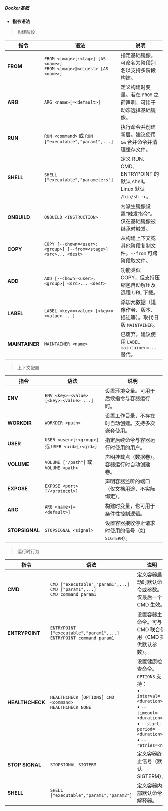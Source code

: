 ##### Docker基础

- **指令语法**
> 构建阶段  

| 指令             | 语法                                                                        | 说明                                                     |
| -------------- | ------------------------------------------------------------------------- | ------------------------------------------------------ |
| **FROM**       | `FROM <image>[:<tag>] [AS <name>]`<br>`FROM <image>@<digest> [AS <name>]` | 指定基础镜像，可命名为阶段别名以支持多阶段构建。                               |
| **ARG**        | `ARG <name>[=<default>]`                                                  | 定义构建时变量。若在 `FROM` 之前声明，可用于动态选择基础镜像。                    |
| **RUN**        | `RUN <command>` 或 `RUN ["executable","param1",...]`                       | 执行命令并创建新层。建议使用 `&&` 合并命令并清理缓存文件。                       |
| **SHELL**      | `SHELL ["executable","parameters"]`                                       | 定义 RUN、CMD、ENTRYPOINT 的默认 shell。Linux 默认 `/bin/sh -c`。 |
| **ONBUILD**    | `ONBUILD <INSTRUCTION>`                                                   | 为派生镜像设置“触发指令”。仅在基础镜像被继承时触发。                            |
| **COPY**       | `COPY [--chown=<user>:<group>] [--from=<stage>] <src>... <dest>`          | 从构建上下文或其他阶段复制文件。`--from` 可跨阶段取文件。                      |
| **ADD**        | `ADD [--chown=<user>:<group>] <src>... <dest>`                            | 功能类似 COPY，但支持压缩包自动解压及远程 URL 下载。                        |
| **LABEL**      | `LABEL <key>=<value> [<key>=<value> ...]`                                 | 添加元数据（镜像作者、版本、描述等）。取代旧版 `MAINTAINER`。                  |
| **MAINTAINER** | `MAINTAINER <name>`                                                       | 已废弃，建议使用 `LABEL maintainer=...` 替代。                    |

> 上下文配置  

| 指令             | 语法                                             | 说明                             |
| -------------- | ---------------------------------------------- | ------------------------------ |
| **ENV**        | `ENV <key>=<value> [<key>=<value> ...]`        | 设置环境变量。可用于后续指令与容器运行时。          |
| **WORKDIR**    | `WORKDIR <path>`                               | 设置工作目录，不存在时自动创建。支持多次嵌套使用。      |
| **USER**       | `USER <user>[:<group>]` 或 `USER <uid>[:<gid>]` | 指定后续命令与容器运行时使用的用户。             |
| **VOLUME**     | `VOLUME ["/path"]` 或 `VOLUME <path>`           | 声明挂载点（数据卷）。容器运行时自动创建卷。         |
| **EXPOSE**     | `EXPOSE <port>[/<protocol>]`                   | 声明容器监听的端口（仅文档用途，不实际绑定）。        |
| **ARG**        | `ARG <name>[=<default>]`                       | 构建时变量，也可用于条件性控制逻辑。             |
| **STOPSIGNAL** | `STOPSIGNAL <signal>`                          | 设置容器接收停止请求时使用的信号（如 `SIGTERM`）。 |

> 运行时行为  

| 指令              | 语法                                                                                | 说明                                                                                                                                    |
| --------------- | --------------------------------------------------------------------------------- | ------------------------------------------------------------------------------------------------------------------------------------- |
| **CMD**         | `CMD ["executable","param1",...]`<br>`CMD ["param1",...]`<br>`CMD command param1` | 定义容器启动时默认命令或参数。仅最后一个 CMD 生效。                                                                                                          |
| **ENTRYPOINT**  | `ENTRYPOINT ["executable","param1",...]`<br>`ENTRYPOINT command param1`           | 设置容器主命令。可与 CMD 联合使用（CMD 提供默认参数）。                                                                                                      |
| **HEALTHCHECK** | `HEALTHCHECK [OPTIONS] CMD <command>`<br>`HEALTHCHECK NONE`                       | 设置健康检查命令。`OPTIONS` 支持：<br>• `--interval=<duration>`<br>• `--timeout=<duration>`<br>• `--start-period=<duration>`<br>• `--retries=<n>` |
| **STOP SIGNAL** | `STOPSIGNAL SIGTERM`                                                              | 定义容器终止信号（默认 SIGTERM）。                                                                                                                 |
| **SHELL**       | `SHELL ["executable","param1","param2"]`                                          | 定义容器内部默认命令解释器。                                                                                                                        |
